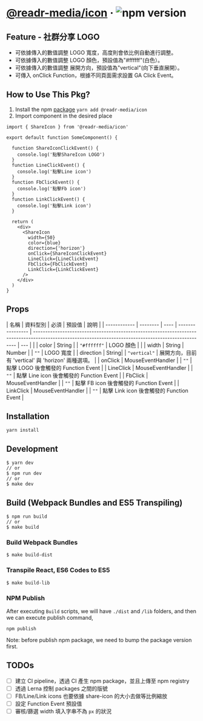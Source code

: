 # [@readr-media/icon](https://www.npmjs.com/package/@readr-media/icon) &middot; ![npm version](https://img.shields.io/npm/v/@readr-media/react-image.svg?style=flat)

## Feature - 社群分享 LOGO

- 可依據傳入的數值調整 LOGO 寬度，高度則會依比例自動進行調整。
- 可依據傳入的數值調整 LOGO 顏色，預設值為"#ffffff"(白色）。
- 可依據傳入的數值調整 展開方向，預設值為"vertical"(向下垂直展開）。
- 可傳入 onClick Function，根據不同頁面需求設置 GA Click Event。

## How to Use This Pkg?

1. Install the npm [package](https://www.npmjs.com/package/@readr-media/icon)
   `yarn add @readr-media/icon`
2. Import component in the desired place

```
import { ShareIcon } from '@readr-media/icon'

export default function SomeComponent() {

  function ShareIconClickEvent() {
    console.log('點擊ShareIcon LOGO')
  }
  function LineClickEvent() {
    console.log('點擊Line icon')
  }
  function FbClickEvent() {
    console.log('點擊Fb icon')
  }
  function LinkClickEvent() {
    console.log('點擊Link icon')
  }

  return (
    <div>
      <ShareIcon
        width={50}
        color={blue}
        direction={'horizon'}
        onClick={ShareIconClickEvent}
        LineClick={LineClickEvent}
        FbClick={FbClickEvent}
        LinkClick={LinkClickEvent}
      />
    </div>
  )
}
```

## Props

| 名稱 | 資料型別 | 必須 | 預設值 | 說明 |
| ------------ | -------- | ---- | ---------------- | ----------------------------------------------------------------------------------------------------------------------------------------------------- | --- | |
| color | String | | `"#ffffff"` | LOGO 顏色 | |
| width | String | Number | | `""` | LOGO 寬度 |
| direction | String| | `"vertical"` | 展開方向，目前有 'vertical' 與 'horizon' 兩種選項。 |
| onClick | MouseEventHandler | | `""` | 點擊 LOGO 後會觸發的 Function Event |
| LineClick | MouseEventHandler | | `""` | 點擊 Line icon 後會觸發的 Function Event |
| FbClick | MouseEventHandler | | `""` | 點擊 FB icon 後會觸發的 Function Event |
| LinkClick | MouseEventHandler | | `""` | 點擊 Link icon 後會觸發的 Function Event |

## Installation

`yarn install`

## Development

```
$ yarn dev
// or
$ npm run dev
// or
$ make dev
```

## Build (Webpack Bundles and ES5 Transpiling)

```
$ npm run build
// or
$ make build
```

### Build Webpack Bundles

```
$ make build-dist
```

### Transpile React, ES6 Codes to ES5

```
$ make build-lib
```

### NPM Publish

After executing `Build` scripts, we will have `./dist` and `/lib` folders,
and then we can execute publish command,

```
npm publish
```

Note: before publish npm package, we need to bump the package version first.

## TODOs

- [ ] 建立 CI pipeline，透過 CI 產生 npm package，並且上傳至 npm registry
- [ ] 透過 Lerna 控制 packages 之間的版號
- [ ] FB/Line/Link icons 也要依據 share-icon 的大小去做等比例縮放
- [ ] 設定 Function Event 預設值
- [ ] 審核/篩選 width 填入字串不為 `px` 的狀況
